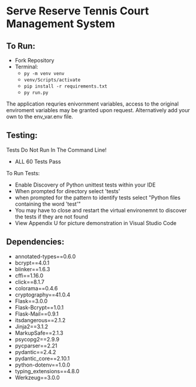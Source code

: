 # Serve Reserve Tennis Court Management System

## To Run:
- Fork Repository
- Terminal:
  - ``` py -m venv venv ```
  - ``` venv/Scripts/activate ```
  - ``` pip install -r requirements.txt ```
  - ``` py run.py ```

The application requries enivornment variables, access to the original enviroment variables may be granted upon request. Alternatively add your own to the env_var.env file.

## Testing:
Tests Do Not Run In The Command Line!
- ALL 60 Tests Pass 

To Run Tests:
- Enable Discovery of Python unittest tests within your IDE
- When prompted for directory select 'tests'
- when prompted for the pattern to identify tests select "Python files containing the word 'test'"
- You may have to close and restart the virtual environemnt to discover the tests if they are not found
- View Appendix U for picture demonstration in Visual Studio Code

## Dependencies:
- annotated-types==0.6.0
- bcrypt==4.0.1
- blinker==1.6.3
- cffi==1.16.0
- click==8.1.7
- colorama==0.4.6
- cryptography==41.0.4
- Flask==3.0.0
- Flask-Bcrypt==1.0.1
- Flask-Mail==0.9.1
- itsdangerous==2.1.2
- Jinja2==3.1.2
- MarkupSafe==2.1.3
- psycopg2==2.9.9
- pycparser==2.21
- pydantic==2.4.2
- pydantic_core==2.10.1
- python-dotenv==1.0.0
- typing_extensions==4.8.0
- Werkzeug==3.0.0

